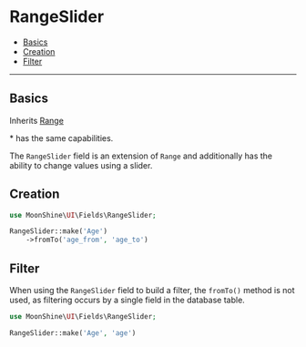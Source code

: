 # RangeSlider

- [Basics](#basics)
- [Creation](#make)
- [Filter](#filter)

---

<a name="basics"></a>
## Basics

Inherits [Range](/docs/{{version}}/fields/range)

\* has the same capabilities.

The `RangeSlider` field is an extension of `Range` and additionally has the ability to change values using a slider.

<a name="make"></a>
## Creation

```php
use MoonShine\UI\Fields\RangeSlider;

RangeSlider::make('Age')
    ->fromTo('age_from', 'age_to')
```

<a name="filter"></a>
## Filter

When using the `RangeSlider` field to build a filter, the `fromTo()` method is not used, as filtering occurs by a single field in the database table.

```php
use MoonShine\UI\Fields\RangeSlider;

RangeSlider::make('Age', 'age')
```
